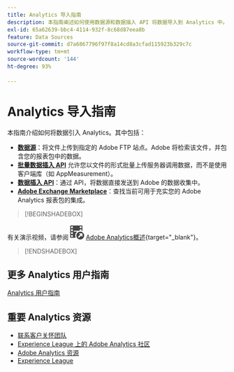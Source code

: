 ```yaml
---
title: Analytics 导入指南
description: 本指南阐述如何使用数据源和数据插入 API 将数据导入到 Analytics 中。
exl-id: 65a62639-bbc4-4114-932f-8c68d87eea8b
feature: Data Sources
source-git-commit: d7a6867796f97f8a14cd8a3cfad115923b329c7c
workflow-type: tm+mt
source-wordcount: '144'
ht-degree: 93%

---
```


# Analytics 导入指南



本指南介绍如何将数据引入 Analytics。其中包括：

* **[数据源](data-sources/overview.md)**：将文件上传到指定的 Adobe FTP 站点。Adobe 将检索该文件，并包含您的报表包中的数据。
* **[批量数据插入 API](/help/import/bulk-data-insertion-api/bulk-data-insert.md)** 允许您以文件的形式批量上传服务器调用数据，而不是使用客户端库（如 AppMeasurement）。
* **[数据插入 API](c-data-insertion-api/c-data-insertion-api.md)**：通过 API，将数据直接发送到 Adobe 的数据收集中。
* **[Adobe Exchange Marketplace](https://exchange.adobe.com/experiencecloud.analytics.html#product)**：查找当前可用于充实您的 Adobe Analytics 报表包的集成。


>[!BEGINSHADEBOX]

有关演示视频，请参阅![VideoCheckedOut](/help/assets/icons/VideoCheckedOut.svg) [Adobe Analytics概述](https://video.tv.adobe.com/v/27429?quality=12&learn=on){target="_blank"}。

>[!ENDSHADEBOX]



## 更多 Analytics 用户指南

[Analytics 用户指南](https://experienceleague.adobe.com/docs/analytics.html)

## 重要 Analytics 资源

* [联系客户关怀团队](https://experienceleague.adobe.com/?support-solution=Analytics#support)
* [Experience League 上的 Adobe Analytics 社区](https://experienceleaguecommunities.adobe.com/t5/adobe-analytics/ct-p/adobe-analytics-community)
* [Adobe Analytics 资源](https://experienceleaguecommunities.adobe.com/t5/adobe-analytics-discussions/adobe-analytics-resources/m-p/276666)
* [Experience League](https://landing.adobe.com/experience-league/)
